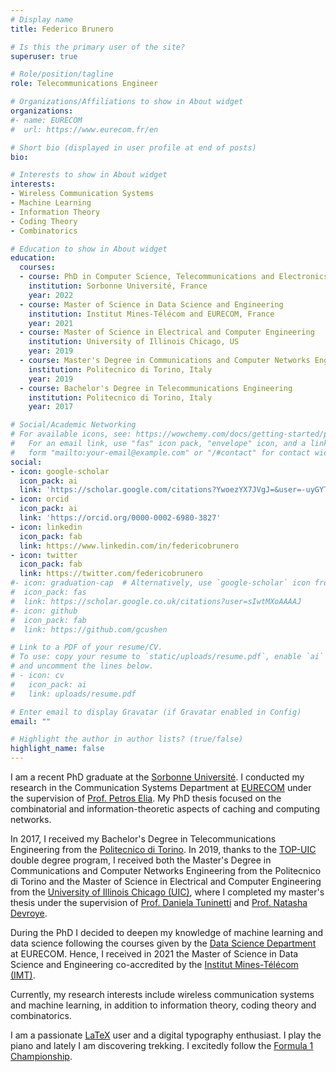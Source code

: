 ```yaml
---
# Display name
title: Federico Brunero

# Is this the primary user of the site?
superuser: true

# Role/position/tagline
role: Telecommunications Engineer

# Organizations/Affiliations to show in About widget
organizations:
#- name: EURECOM
#  url: https://www.eurecom.fr/en

# Short bio (displayed in user profile at end of posts)
bio:

# Interests to show in About widget
interests:
- Wireless Communication Systems
- Machine Learning
- Information Theory
- Coding Theory
- Combinatorics

# Education to show in About widget
education:
  courses:
  - course: PhD in Computer Science, Telecommunications and Electronics
    institution: Sorbonne Université, France
    year: 2022
  - course: Master of Science in Data Science and Engineering
    institution: Institut Mines-Télécom and EURECOM, France
    year: 2021
  - course: Master of Science in Electrical and Computer Engineering
    institution: University of Illinois Chicago, US
    year: 2019
  - course: Master's Degree in Communications and Computer Networks Engineering
    institution: Politecnico di Torino, Italy
    year: 2019
  - course: Bachelor's Degree in Telecommunications Engineering
    institution: Politecnico di Torino, Italy
    year: 2017

# Social/Academic Networking
# For available icons, see: https://wowchemy.com/docs/getting-started/page-builder/#icons
#   For an email link, use "fas" icon pack, "envelope" icon, and a link in the
#   form "mailto:your-email@example.com" or "/#contact" for contact widget.
social:
- icon: google-scholar
  icon_pack: ai
  link: 'https://scholar.google.com/citations?YwoezYX7JVgJ=&user=-uyGYTMAAAAJ'
- icon: orcid
  icon_pack: ai
  link: 'https://orcid.org/0000-0002-6980-3827'  
- icon: linkedin
  icon_pack: fab
  link: https://www.linkedin.com/in/federicobrunero
- icon: twitter
  icon_pack: fab
  link: https://twitter.com/federicobrunero
#- icon: graduation-cap  # Alternatively, use `google-scholar` icon from `ai` icon pack
#  icon_pack: fas
#  link: https://scholar.google.co.uk/citations?user=sIwtMXoAAAAJ
#- icon: github
#  icon_pack: fab
#  link: https://github.com/gcushen

# Link to a PDF of your resume/CV.
# To use: copy your resume to `static/uploads/resume.pdf`, enable `ai` icons in `params.toml`, 
# and uncomment the lines below.
# - icon: cv
#   icon_pack: ai
#   link: uploads/resume.pdf

# Enter email to display Gravatar (if Gravatar enabled in Config)
email: ""

# Highlight the author in author lists? (true/false)
highlight_name: false
---
```


I am a recent PhD graduate at the [Sorbonne Université](https://www.sorbonne-universite.fr/). I conducted my research in the Communication Systems Department at [EURECOM](https://www.eurecom.fr/) under the supervision of [Prof. Petros Elia](https://www.eurecom.fr/en/people/elia-petros). My PhD thesis focused on the combinatorial and information-theoretic aspects of caching and computing networks.

In 2017, I received my Bachelor's Degree in Telecommunications Engineering from the [Politecnico di Torino](https://www.polito.it/). In 2019, thanks to the [TOP-UIC](https://didattica.polito.it/laurea_magistrale/ingegneria_civile/en/top_uic) double degree program, I received both the Master's Degree in Communications and Computer Networks Engineering from the Politecnico di Torino and the Master of Science in Electrical and Computer Engineering from the [University of Illinois Chicago (UIC)](https://www.uic.edu/), where I completed my master's thesis under the supervision of [Prof. Daniela Tuninetti](https://nicest.lab.uic.edu/profiles/tuninetti-daniela/) and [Prof. Natasha Devroye](https://devroye.lab.uic.edu/).

During the PhD I decided to deepen my knowledge of machine learning and data science following the courses given by the [Data Science Department](https://ds.eurecom.fr/) at EURECOM. Hence, I received in 2021 the Master of Science in Data Science and Engineering co-accredited by the [Institut Mines-Télécom (IMT)](https://www.imt.fr/en/).

Currently, my research interests include wireless communication systems and machine learning, in addition to information theory, coding theory and combinatorics.

I am a passionate [LaTeX](https://en.wikipedia.org/wiki/LaTeX) user and a digital typography enthusiast. I play the piano and lately I am discovering trekking. I excitedly follow the [Formula 1 Championship](https://www.formula1.com/).
